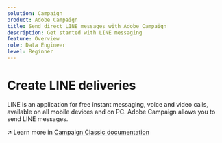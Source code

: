 ```yaml
---
solution: Campaign
product: Adobe Campaign
title: Send direct LINE messages with Adobe Campaign
description: Get started with LINE messaging
feature: Overview
role: Data Engineer
level: Beginner
---
```

# Create LINE deliveries

LINE is an application for free instant messaging, voice and video calls, available on all mobile devices and on PC. Adobe Campaign allows you to send LINE messages.

:arrow_upper_right: Learn more in [Campaign Classic documentation](https://experienceleague.adobe.com/docs/campaign-classic/using/sending-messages/line-channel.html)

